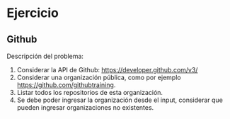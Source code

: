# Ejercicio #

## Github ##

Descripción del problema:

1. Considerar la API de Github: https://developer.github.com/v3/
2. Considerar una organización pública, como por ejemplo https://github.com/githubtraining.
3. Listar todos los repositorios de esta organización.
4. Se debe poder ingresar la organización desde el input, considerar que pueden ingresar organizaciones no existentes.

